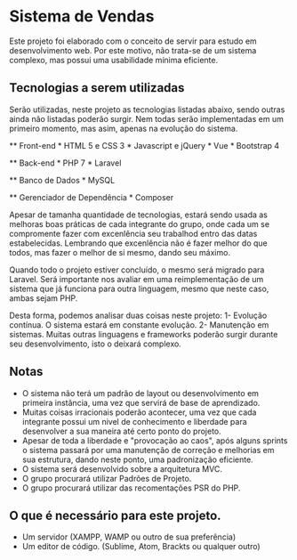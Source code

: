 # Sistema de Vendas
Este projeto foi elaborado com o conceito de servir para estudo em desenvolvimento web.
Por este motivo, não trata-se de um sistema complexo, mas possui uma usabilidade mínima eficiente.


## Tecnologias a serem utilizadas
Serão utilizadas, neste projeto as tecnologias listadas abaixo, sendo outras ainda não listadas poderão surgir.
Nem todas serão implementadas em um primeiro momento, mas asim, apenas na evolução do sistema.

** Front-end
	* HTML 5 e CSS 3
	* Javascript e jQuery
	* Vue
	* Bootstrap 4

** Back-end
	* PHP 7
	* Laravel

** Banco de Dados
	* MySQL
	
** Gerenciador de Dependência
	* Composer

Apesar de tamanha quantidade de tecnologias, estará sendo usada as melhoras boas práticas de cada 
integrante do grupo, onde cada um se compromente fazer com excenlência seu trabalhod entro das datas estabelecidas.
Lembrando que excenlência não é fazer melhor do que todos, mas fazer o melhor de si mesmo, dando seu máximo.

Quando todo o projeto estiver concluído, o mesmo será migrado para Laravel. Será importante nos avaliar em uma
reimplementação de um sistema que já funciona para outra linguagem, mesmo que neste caso, ambas sejam PHP.

Desta forma, podemos analisar duas coisas neste projeto:
1- Evolução contínua. O sistema estará em constante evolução.
2- Manutenção em sistemas. Muitas outras linguagens e frameworks poderão surgir durante seu desenvolvimento, isto o deixará complexo.

## Notas
* O sistema não terá um padrão de layout ou desenvolvimento em primeira instância, uma vez que servirá de base de aprendizado.
* Muitas coisas irracionais poderão acontecer, uma vez que cada integrante possui um nivel de conhecimento 
e liberdade para desenvolver a sua maneira até certo ponto do projeto.
* Apesar de toda a liberdade e "provocação ao caos", após alguns sprints o sistema passará por uma manutenção de 
correção e melhorias em sua estrutura, dando neste ponto, uma padronização eficiente.
* O sistema será desenvolvido sobre a arquitetura MVC.
* O grupo procurará utilizar Padrões de Projeto.
* O grupo procurará utilizar das recomentações PSR do PHP.

## O que é necessário para este projeto.
* Um servidor (XAMPP, WAMP ou outro de sua preferência)
* Um editor de código. (Sublime, Atom, Brackts ou qualquer outro)